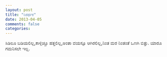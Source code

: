 ```yaml
---
layout: post
title: "ನಿರರ್ಥಕ"
date: 2013-04-05
comments: false
categories: 
---
```



ಸಿಡಿಲೂ ಬಡಿಯಲಿಲ್ಲ,ಕಾಳ್ಗಿಚ್ಚೂ ಹತ್ತಲಿಲ್ಲ,ಅಂತಾ ವಯಸ್ಸೂ ಆಗಿರಲಿಲ್ಲ,ನಿಂತ ಮರ ನಿಂತಂತೆ ಒಣಗಿ ಬಿತ್ತು. ಯಾರೂ ಗಮನಿಸಲೇ ಇಲ್ಲ. 
